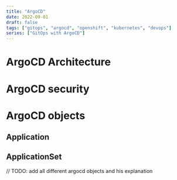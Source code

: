 ```yaml
---
title: "ArgoCD"
date: 2022-09-01
draft: false
tags: ["gitops", "argocd", "openshift", "kubernetes", "devops"]
series: ["GitOps with ArgoCD"]
---
```


# ArgoCD Architecture

# ArgoCD security

# ArgoCD objects

## Application
## ApplicationSet

// TODO: add all different argocd objects and his explanation